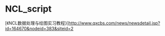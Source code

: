 # NCL_script
[《NCL数据处理与绘图实习教程》]http://www.qxcbs.com/news/newsdetail.jsp?id=164670&nodeid=383&siteid=2
